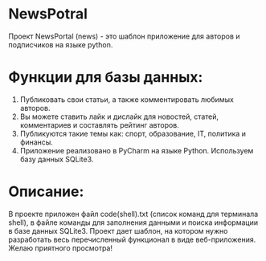 # NewsPotral
Проект NewsPortal (news) - это шаблон приложение для авторов и подписчиков на языке python. 
# Функции для базы данных: 
1. Публиковать свои статьи, а также комментировать любимых авторов.
2. Вы можете ставить лайк и дислайк для новостей, статей, комментариев и составлять рейтинг авторов.
3. Публикуются такие темы как: спорт, образование, IT, политика и финансы.
4. Приложение реализовано в PyCharm на языке Python. Используем базу данных SQLite3.
# Описание: 
В проекте приложен файл code(shell).txt (список команд для терминала shell), в файле команды для заполнения данными и поиска информации в базе данных SQLite3. Проект дает шаблон, на котором нужно разработать весь перечисленный функционал в виде веб-приложения. Желаю приятного просмотра! 

